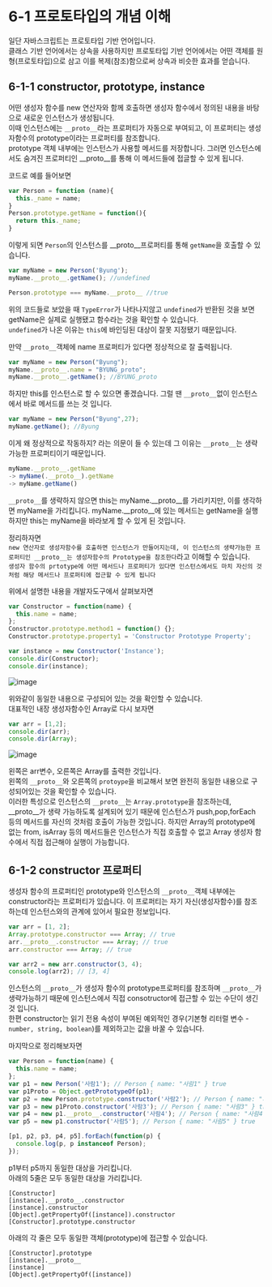 # 6-1 프로토타입의 개념 이해
일단 자바스크립트는 프로토타입 기반 언어입니다.  
클래스 기반 언어에서는 상속을 사용하지만 프로토타입 기반 언어에서는 어떤 객체를 원형(프로토타입)으로 삼고 이를 복제(참조)함으로써 상속과 비슷한 효과를 얻습니다.
## 6-1-1 constructor, prototype, instance
어떤 생성자 함수를 new 연산자와 함께 호출하면 생성자 함수에서 정의된 내용을 바탕으로 새로운 인스턴스가 생성됩니다.  
이때 인스턴스에는 `__proto__`라는 프로퍼티가 자동으로 부여되고, 이 프로퍼티는 생성자함수의 prototype이라는 프로퍼티를 참조합니다.  
prototype 객체 내부에는 인스턴스가 사용할 메서드를 저장합니다. 그러면 인스턴스에서도 숨겨진 프로퍼티인 __proto__를 통해 이 메서드들에 접글할 수 있게 됩니다.

코드로 예를 들어보면

```js
var Person = function (name){
  this._name = name;
}
Person.prototype.getName = function(){
  return this._name;
}
```
이렇게 되면 `Person`의 인스턴스를 __proto__프로퍼티를 통해 `getName`을 호출할 수 있습니다.
```js
var myName = new Person('Byung');
myName.__proto__.getName(); //undefined

Person.prototype === myName.__proto__ //true
```
위의 코드들로 보았을 때 `TypeError`가 나타나지않고 `undefined`가 반환된 것을 보면 getName은 실제로 실행됐고 함수라는 것을 확인할 수 있습니다.  
`undefined`가 나온 이유는 `this`에 바인딩된 대상이 잘못 지정됐기 때문입니다.  

만약 `__proto__`객체에 name 프로퍼티가 있다면 정상적으로 잘 출력됩니다.
```js
var myName = new Person("Byung");
myName.__proto__.name = "BYUNG_proto";
myName.__proto__.getName(); //BYUNG_proto
```
하지만 this를 인스턴스로 할 수 있으면 좋겠습니다. 그럴 땐 `__proto__`없이 인스턴스에서 바로 메서드를 쓰는 것 입니다.
```js
var myName = new Person("Byung",27);
myName.getName(); //Byung
```
이게 왜 정상적으로 작동하지? 라는 의문이 들 수 있는데 그 이유는 `__proto__`는 생략가능한 프로퍼티이기 때문입니다.
```js
myName.__proto__.getName
-> myName(.__proto__).getName
-> myName.getName()
```
`__proto__`를 생략하지 않으면 this는 myName.__proto__를 가리키지만, 이를 생각하면 myName을 가리킵니다. myName.__proto__에 있는 메서드는 getName을 실행하지만 this는 myName을 바라보게 할 수 있게 된 것입니다.  

정리하자면   
`new 연산자로 생성자함수를 호출하면 인스턴스가 만들어지는데, 이 인스턴스의 생략가능한 프로퍼티인 __proto__는 생성자함수의 Prototype을 참조한다`라고 이해할 수 있습니다.  
`생성자 함수의 prtotype에 어떤 메서드나 프로퍼티가 있다면 인스턴스에서도 마치 자신의 것처럼 해당 메서드나 프로퍼티에 접근할 수 있게 됩니다`

위에서 설명한 내용을 개발자도구에서 살펴보자면
```js
var Constructor = function(name) {
  this.name = name;
};
Constructor.prototype.method1 = function() {};
Constructor.prototype.property1 = 'Constructor Prototype Property';

var instance = new Constructor('Instance');
console.dir(Constructor);
console.dir(instance);
```
<img  alt="image" src="https://github.com/ChoByungHyun/Web-Training-Collection/assets/102468625/35ae1227-c486-4513-94d0-fdb972a1d44a">

위와같이 동일한 내용으로 구성되어 있는 것을 확인할 수 있습니다.  
대표적인 내장 생성자함수인 Array로 다시 보자면
```js
var arr = [1,2];
console.dir(arr);
console.dir(Array);
```
<img alt="image" src="https://github.com/ChoByungHyun/Web-Training-Collection/assets/102468625/c961c4ac-adb6-4cd5-b01d-1746ac277598">

왼쪽은 arr변수, 오른쪽은 Array를 출력한 것입니다.  
왼쪽의 `__proto__`와 오른쪽의 `protoype`을 비교해서 보면 완전히 동일한 내용으로 구성되어있는 것을 확인할 수 있습니다.  
이러한 특성으로 인스턴스의 `__proto__`는 `Array.prototype`을 참조하는데, __proto__가 생략 가능하도록 설계되어 있기 때문에 인스턴스가 push,pop,forEach 등의 메서드를 자신의 것처럼 호출이 가능한 것입니다. 하지만 Array의 prototype에 없는 from, isArray 등의 메서드들은 인스턴스가 직접 호출할 수 없고 Array 생성자 함수에서 직접 접근해야 실행이 가능합니다.  

## 6-1-2 constructor 프로퍼티
생성자 함수의 프로퍼티인 prototype와 인스턴스의 `__proto__`객체 내부에는 constructor라는 프로퍼티가 있습니다. 이 프로퍼티는 자기 자신(생성자함수)를 참조하는데 인스턴스와의 관계에 있어서 필요한 정보입니다.
```js
var arr = [1, 2];
Array.prototype.constructor === Array; // true
arr.__proto__.constructor === Array; // true
arr.constructor === Array; // true

var arr2 = new arr.constructor(3, 4);
console.log(arr2); // [3, 4]
```
인스턴스의 `__proto__`가 생성자 함수의 prototype프로퍼티를 참조하며 `__proto__`가 생략가능하기 때문에 인스턴스에서 직접 consotructor에 접근할 수 있는 수단이 생긴 것 입니다.  
한편 constructor는 읽기 전용 속성이 부여된 예외적인 경우(기본형 리터럴 변수 - `number, string, boolean`)를 제외하고는 값을 바꿀 수 있습니다.

마지막으로 정리해보자면 
```js
var Person = function(name) {
  this.name = name;
};
var p1 = new Person('사람1'); // Person { name: "사람1" } true
var p1Proto = Object.getPrototypeOf(p1);
var p2 = new Person.prototype.constructor('사람2'); // Person { name: "사람2" } true
var p3 = new p1Proto.constructor('사람3'); // Person { name: "사람3" } true
var p4 = new p1.__proto__.constructor('사람4'); // Person { name: "사람4" } true
var p5 = new p1.constructor('사람5'); // Person { name: "사람5" } true

[p1, p2, p3, p4, p5].forEach(function(p) {
  console.log(p, p instanceof Person);
});
```
p1부터 p5까지 동일한 대상을 가리킵니다.  
아래의 5줄은 모두 동일한 대상을 가리킵니다.
```
[Constructor]
[instance].__proto__.constructor
[instance].constructor
[Object].getPropertyOf([instance]).constructor
[Constructor].prototype.constructor
```
아래의 각 줄은 모두 동일한 객체(prototype)에 접근할 수 있습니다.
```
[Constructor].prototype
[instance].__proto__
[instance]
[Object].getPropertyOf([instance])
```

